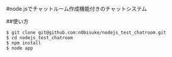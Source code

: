 #node.jsでチャットルーム作成機能付きのチャットシステム


##使い方
```
$ git clone git@github.com:n0bisuke/nodejs_test_chatroom.git
$ cd nodejs_test_chatroom
$ npm install
$ node app
```